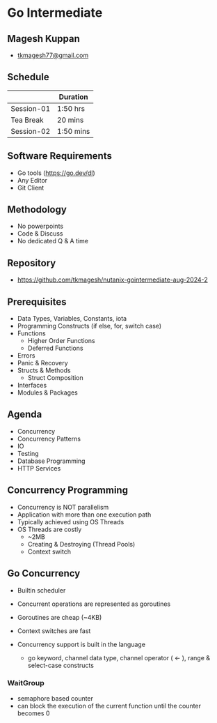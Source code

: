 # Go Intermediate

## Magesh Kuppan
- tkmagesh77@gmail.com

## Schedule
|       | Duration |
|-------|----------|
| Session-01 | 1:50 hrs |
| Tea Break | 20 mins |
| Session-02 | 1:50 mins |

## Software Requirements
- Go tools (https://go.dev/dl)
- Any Editor
- Git Client

## Methodology
- No powerpoints
- Code & Discuss
- No dedicated Q & A time

## Repository
- https://github.com/tkmagesh/nutanix-gointermediate-aug-2024-2

## Prerequisites
- Data Types, Variables, Constants, iota
- Programming Constructs (if else, for, switch case)
- Functions
    - Higher Order Functions
    - Deferred Functions
- Errors
- Panic & Recovery
- Structs & Methods
    - Struct Composition
- Interfaces
- Modules & Packages

## Agenda
- Concurrency
- Concurrency Patterns
- IO
- Testing
- Database Programming
- HTTP Services

## Concurrency Programming
- Concurrency is NOT parallelism
- Application with more than one execution path
- Typically achieved using OS Threads
- OS Threads are costly
    - ~2MB 
    - Creating & Destroying (Thread Pools)
    - Context switch
## Go Concurrency
- Builtin scheduler
- Concurrent operations are represented as goroutines
- Goroutines are cheap (~4KB)
- Context switches are fast

- Concurrency support is built in the language
    - go keyword, channel data type, channel operator ( <- ), range & select-case constructs

### WaitGroup
- semaphore based counter
- can block the execution of the current function until the counter becomes 0